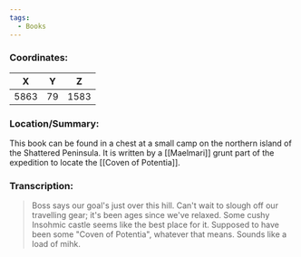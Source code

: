 ```yaml
---
tags:
  - Books
---
```


### Coordinates:
| **X** | **Y**| **Z** |
|:-----:|:----:|:-----:|
|5863  |79   |1583  |

### Location/Summary:
This book can be found in a chest at a small camp on the northern island of the Shattered Peninsula. It is written by a [[Maelmari]] grunt part of the expedition to locate the [[Coven of Potentia]].

### Transcription:
> Boss says our goal's just over this hill. Can't wait to slough off our travelling gear; it's been ages since we've relaxed. Some cushy Insohmic castle seems like the best place for it. Supposed to have been some "Coven of Potentia", whatever that means. Sounds like a load of mihk.
